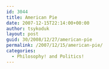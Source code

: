 ```yaml
---
id: 3044
title: American Pie
date: 2007-12-15T22:14:00+00:00
author: tsykoduk
layout: post
guid: 30/2008/12/27/american-pie
permalink: /2007/12/15/american-pie/
categories:
  - Philosophy! and Politics!
---
```

<center><object width="425" height="355"><param name="movie" value="http://www.youtube.com/v/-3fDFSPSoyo&#38;rel=1"></param><param name="wmode" value="transparent"></param><embed src="http://www.youtube.com/v/-3fDFSPSoyo&#38;rel=1" type="application/x-shockwave-flash" wmode="transparent" width="425" height="355"></embed></object></center>